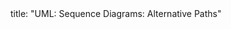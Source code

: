 <frontmatter>
title: "UML: Sequence Diagrams: Alternative Paths"
</frontmatter>

<include src="navbar.md" boilerplate />

<include src="unit-inPage-asFlat.md" boilerplate />